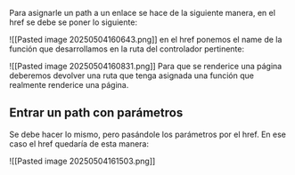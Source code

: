 Para asignarle un path a un enlace se hace de la siguiente manera, en el href se debe se poner lo siguiente:

![[Pasted image 20250504160643.png]]
en el href ponemos el name de la función que desarrollamos en la ruta del controlador pertinente:

![[Pasted image 20250504160831.png]]
Para que se renderice una página deberemos devolver una ruta que tenga asignada una función que realmente renderice una página.

## Entrar un path con parámetros

Se debe hacer lo mismo, pero pasándole los parámetros por el href.
En ese caso el href quedaría de esta manera:

![[Pasted image 20250504161503.png]]
